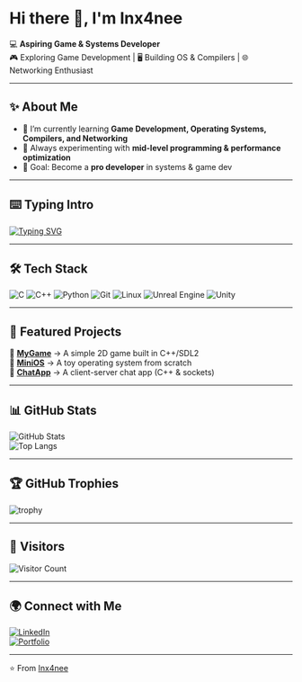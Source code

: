 # Hi there 👋, I'm Inx4nee

💻 **Aspiring Game & Systems Developer**  
🎮 Exploring Game Development | 🖥️ Building OS & Compilers | 🌐 Networking Enthusiast  

---

## ✨ About Me
- 🔭 I’m currently learning **Game Development, Operating Systems, Compilers, and Networking**  
- 🌱 Always experimenting with **mid-level programming & performance optimization**  
- 🎯 Goal: Become a **pro developer** in systems & game dev 

---

## ⌨️ Typing Intro
[![Typing SVG](https://readme-typing-svg.herokuapp.com?color=F75C7E&lines=Aspiring+Game+Developer;Systems+%26+Compiler+Learner;Networking+Enthusiast;Always+Learning+New+Things)](https://git.io/typing-svg)

---

## 🛠️ Tech Stack
![C](https://img.shields.io/badge/C-A8B9CC?style=for-the-badge&logo=c&logoColor=white)
![C++](https://img.shields.io/badge/C++-00599C?style=for-the-badge&logo=cplusplus&logoColor=white)
![Python](https://img.shields.io/badge/Python-3776AB?style=for-the-badge&logo=python&logoColor=white)
![Git](https://img.shields.io/badge/Git-F05032?style=for-the-badge&logo=git&logoColor=white)
![Linux](https://img.shields.io/badge/Linux-FCC624?style=for-the-badge&logo=linux&logoColor=black)
![Unreal Engine](https://img.shields.io/badge/Unreal%20Engine-0E1128?style=for-the-badge&logo=unrealengine&logoColor=white)
![Unity](https://img.shields.io/badge/Unity-100000?style=for-the-badge&logo=unity&logoColor=white)

---

## 📌 Featured Projects
🔹 [**MyGame**](#) → A simple 2D game built in C++/SDL2  
🔹 [**MiniOS**](#) → A toy operating system from scratch  
🔹 [**ChatApp**](#) → A client-server chat app (C++ & sockets)  

---

## 📊 GitHub Stats
![GitHub Stats](https://github-readme-stats.vercel.app/api?username=Inx4nee&show_icons=true&theme=radical)  
![Top Langs](https://github-readme-stats.vercel.app/api/top-langs/?username=Inx4nee&layout=compact&theme=radical)  

---

## 🏆 GitHub Trophies
![trophy](https://github-profile-trophy.vercel.app/?username=Inx4nee&theme=radical&no-frame=true&margin-w=15)

---

## 👀 Visitors
![Visitor Count](https://komarev.com/ghpvc/?username=Inx4nee&color=blueviolet&style=for-the-badge)

---

## 🌍 Connect with Me
[![LinkedIn](https://img.shields.io/badge/LinkedIn-0077B5?style=for-the-badge&logo=linkedin&logoColor=white)](https://linkedin.com/in/yourusername)  
[![Portfolio](https://img.shields.io/badge/Portfolio-000000?style=for-the-badge&logo=About.me&logoColor=white)](https://yourwebsite.com)

---

⭐️ From [Inx4nee](https://github.com/Inx4nee)
